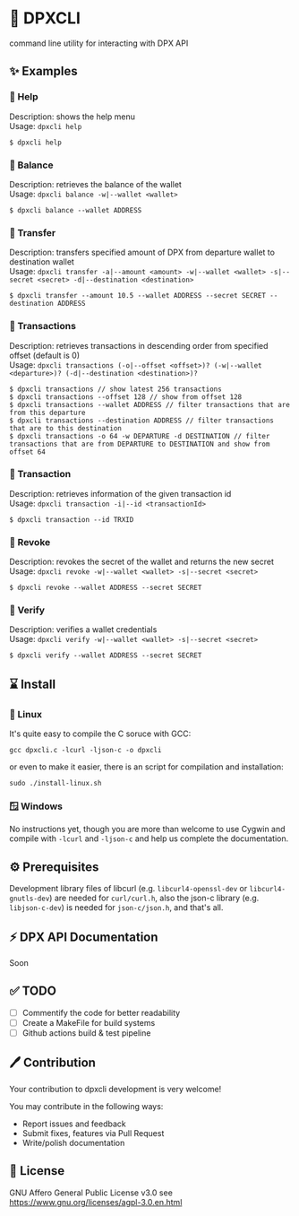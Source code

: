 # 💎 DPXCLI
command line utility for interacting with DPX API

## ✨ Examples

### 💠 Help
Description: shows the help menu  
Usage: `dpxcli help`
```text
$ dpxcli help
```

### 💠 Balance
Description: retrieves the balance of the wallet  
Usage: `dpxcli balance -w|--wallet <wallet>`
```text
$ dpxcli balance --wallet ADDRESS
```

### 💠 Transfer
Description: transfers specified amount of DPX from departure wallet to destination wallet  
Usage: `dpxcli transfer -a|--amount <amount> -w|--wallet <wallet> -s|--secret <secret> -d|--destination <destination>`
```text
$ dpxcli transfer --amount 10.5 --wallet ADDRESS --secret SECRET --destination ADDRESS
```

### 💠 Transactions
Description: retrieves transactions in descending order from specified offset (default is 0)  
Usage: `dpxcli transactions (-o|--offset <offset>)? (-w|--wallet <departure>)? (-d|--destination <destination>)?`
```text
$ dpxcli transactions // show latest 256 transactions
$ dpxcli transactions --offset 128 // show from offset 128
$ dpxcli transactions --wallet ADDRESS // filter transactions that are from this departure
$ dpxcli transactions --destination ADDRESS // filter transactions that are to this destination
$ dpxcli transactions -o 64 -w DEPARTURE -d DESTINATION // filter transactions that are from DEPARTURE to DESTINATION and show from offset 64
```

### 💠 Transaction
Description: retrieves information of the given transaction id  
Usage: `dpxcli transaction -i|--id <transactionId>`
```text
$ dpxcli transaction --id TRXID
```

### 💠 Revoke
Description: revokes the secret of the wallet and returns the new secret  
Usage: `dpxcli revoke -w|--wallet <wallet> -s|--secret <secret>`
```text
$ dpxcli revoke --wallet ADDRESS --secret SECRET
```

### 💠 Verify
Description: verifies a wallet credentials  
Usage: `dpxcli verify -w|--wallet <wallet> -s|--secret <secret>`
```text
$ dpxcli verify --wallet ADDRESS --secret SECRET
```

## ⌛️ Install

### 🐧 Linux
It's quite easy to compile the C soruce with GCC:
```text
gcc dpxcli.c -lcurl -ljson-c -o dpxcli
```
or even to make it easier, there is an script for compilation and installation:
```text
sudo ./install-linux.sh
```

### 🪟 Windows
No instructions yet, though you are more than welcome to use Cygwin and compile with `-lcurl` and `-ljson-c` and help us complete the documentation.

## ⚙️ Prerequisites
Development library files of libcurl (e.g. `libcurl4-openssl-dev` or `libcurl4-gnutls-dev`) are needed for `curl/curl.h`, also the json-c library (e.g. `libjson-c-dev`) is needed for `json-c/json.h`, and that's all.

## ⚡ DPX API Documentation
Soon

## ✅ TODO
- [ ] Commentify the code for better readability  
- [ ] Create a MakeFile for build systems  
- [ ] Github actions build & test pipeline  

## 🖊️ Contribution
Your contribution to dpxcli development is very welcome!

You may contribute in the following ways:

- Report issues and feedback
- Submit fixes, features via Pull Request
- Write/polish documentation

## 📃 License
GNU Affero General Public License v3.0 see https://www.gnu.org/licenses/agpl-3.0.en.html